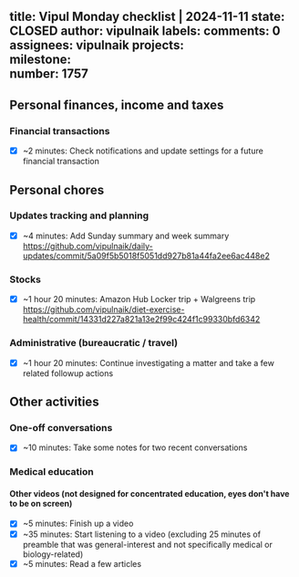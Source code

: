 title:	Vipul Monday checklist | 2024-11-11
state:	CLOSED
author:	vipulnaik
labels:	
comments:	0
assignees:	vipulnaik
projects:	
milestone:	
number:	1757
--
## Personal finances, income and taxes

### Financial transactions

- [x] ~2 minutes: Check notifications and update settings for a future financial transaction

## Personal chores

### Updates tracking and planning

- [x] ~4 minutes: Add Sunday summary and week summary https://github.com/vipulnaik/daily-updates/commit/5a09f5b5018f5051dd927b81a44fa2ee6ac448e2

### Stocks

- [x] ~1 hour 20 minutes: Amazon Hub Locker trip + Walgreens trip https://github.com/vipulnaik/diet-exercise-health/commit/14331d227a821a13e2f99c424f1c99330bfd6342

### Administrative (bureaucratic / travel)

- [x] ~1 hour 20 minutes: Continue investigating a matter and take a few related followup actions

## Other activities

### One-off conversations

- [x] ~10 minutes: Take some notes for two recent conversations

### Medical education

#### Other videos (not designed for concentrated education, eyes don't have to be on screen)

- [x] ~5 minutes: Finish up a video
- [x] ~35 minutes: Start listening to a video (excluding 25 minutes of preamble that was general-interest and not specifically medical or biology-related)
- [x] ~5 minutes: Read a few articles
